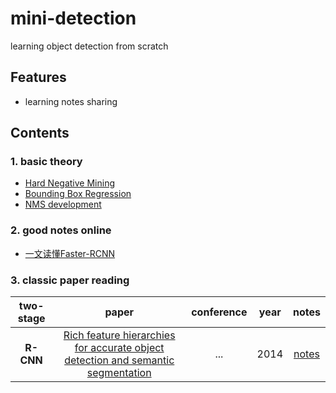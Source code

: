 # mini-detection
learning object detection from scratch

## Features
- learning notes sharing

## Contents
### 1. basic theory
- [Hard Negative Mining](https://github.com/rentainhe/mini-detection/blob/master/notes/theory/Hard-Negative-Mining.md)
- [Bounding Box Regression]()
- [NMS development](https://github.com/rentainhe/mini-detection/blob/master/notes/theory/NMS.md)

### 2. good notes online
- [一文读懂Faster-RCNN](https://zhuanlan.zhihu.com/p/31426458)

### 3. classic paper reading
|two-stage|paper|conference|year|notes|
|:---:|:---:|:---:|:---:|:---:
| __R-CNN__ |[Rich feature hierarchies for accurate object detection and semantic segmentation](https://arxiv.org/abs/1311.2524)|...|2014|[notes](https://github.com/rentainhe/mini-detection/blob/master/notes/model/RCNN.md)

